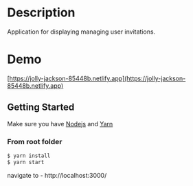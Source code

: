 # Description
Application for displaying managing user invitations.

# Demo
[https://jolly-jackson-85448b.netlify.app](https://jolly-jackson-85448b.netlify.app)

## Getting Started
Make sure you have [Nodejs](https://nodejs.org/) and [Yarn](https://yarnpkg.com/)

### From root folder

```bash
$ yarn install   
$ yarn start 
```


navigate to - http://localhost:3000/
